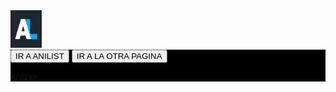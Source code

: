 <html lang="es">

  <head>
    <style>
      body {
        background-image: url('images/giphy2.gif'); 
        background-repeat:repeat;
      }
      div {
        background: black;
      }    
      </style>
    <a href="https://anilist.co/home"><img src="images/AniList_logo.png" alt="Tutorialspoint" style="width:50px;height:60px;"></a>

  </head>

  <body>
    <div>
      <button onclick="window.open('https://anilist.co/home', '_blank')">IR A ANILIST</button>
      <button onclick="location.href='https://cheiny2012.github.io/mi_pagina_web/index'">IR A LA OTRA PAGINA</button>
      
    </div>



  </body>

</html>


